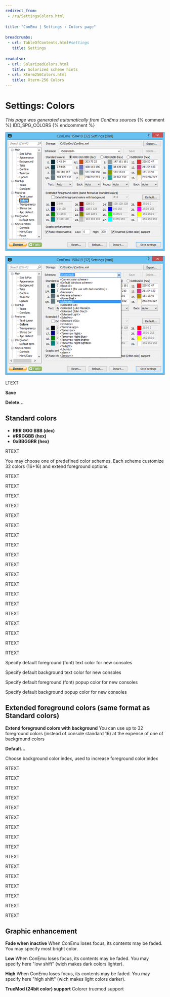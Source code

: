 ```yaml
---
redirect_from:
 - /ru/SettingsColors.html

title: "ConEmu | Settings › Colors page"

breadcrumbs:
 - url: TableOfContents.html#settings
   title: Settings

readalso:
 - url: SolarizedColors.html
   title: Solorized scheme hints
 - url: Xterm256Colors.html
   title: Xterm-256 Colors
---
```


# Settings: Colors

*This page was generated automatically from ConEmu sources*
{% comment %} IDD_SPG_COLORS {% endcomment %}

![ConEmu Settings: Colors](/img/Settings-Colors.png)

![ConEmu Settings: Colors](/img/Settings-Colors2.png)



LTEXT

**Save** 

**Delete...** 

## Standard colors




* **RRR GGG BBB (dec)**
* **#RRGGBB (hex)**
* **0xBBGGRR (hex)**




RTEXT



You may choose one of predefined color schemes. Each scheme customize 32 colors (16+16) and extend foreground options.

RTEXT



RTEXT



RTEXT



RTEXT



RTEXT



RTEXT



RTEXT



RTEXT



RTEXT



RTEXT



RTEXT



RTEXT



RTEXT



RTEXT



RTEXT



RTEXT



RTEXT



RTEXT



RTEXT



Specify default foreground (font) text color for new consoles

Specify default background text color for new consoles

Specify default foreground (font) popup color for new consoles

Specify default background popup color for new consoles

## Extended foreground colors (same format as Standard colors)

**Extend foreground colors with background** You can use up to 32 foreground colors (instead of console standard 16) at the expense of one of background colors

**Default...** 

Choose background color index, used to increase foreground color index









RTEXT



RTEXT



RTEXT



RTEXT



RTEXT



RTEXT



RTEXT



RTEXT



RTEXT



RTEXT



RTEXT



RTEXT



RTEXT



RTEXT



RTEXT



RTEXT





## Graphic enhancement

**Fade when inactive** When ConEmu loses focus, its contents may be faded. You may specify most bright color.

**Low** When ConEmu loses focus, its contents may be faded. You may specify here "low shift" (wich makes dark colors lighter).

**High** When ConEmu loses focus, its contents may be faded. You may specify here "high shift" (wich makes light colors darker).

**TrueMod (24bit color) support** Colorer truemod support




